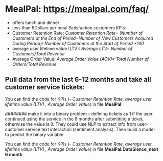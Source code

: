 # MealPal: https://mealpal.com/faq/
- offers lunch and dinner
- less than 6Dollars per meal
Satisfaction customers KPIs:
- Customer Retention Rate:
*Customer Retention Rate= 
(Number of Customers at the End of Period−Number of New Customers Acquired During Period)/ Number of Customers at the Start of Period   ×100*
-  average user lifetime value (LTV): 
*Average LTV= Number of Customers/Total Revenue*
- Average Order Value:
*Average Order Value (AOV)= Total Number of Orders/Total Revenue*

## Pull data from the last 6-12 months and take all customer service tickets:
You can find the code for KPIs (*- Customer Retention Rate, average user lifetime value (LTV) , Average Order Value*) in file **MealPal**

######## make it into a binary problem – defining tickets as 1 if the user continued using the service in the 6 months after submitting a ticket, otherwise the value is 0. They could use NLP to extract info from user-customer service text interaction (sentiment analysis). Then build a model to predict the binary variable:

You can find the code for KPIs (*- Customer Retention Rate, average user lifetime value (LTV) , Average Order Value*) in file **MealPal.DataSience_next 6 month**

